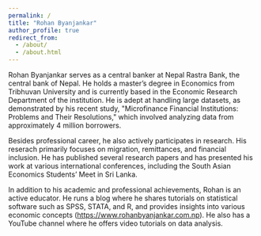 ```yaml
---
permalink: /
title: "Rohan Byanjankar"
author_profile: true
redirect_from: 
  - /about/
  - /about.html
---
```


Rohan Byanjankar serves as a central banker at Nepal Rastra Bank, the central bank of Nepal. He holds a master’s degree in Economics from Tribhuvan University and is currently based in the Economic Research Department of the institution. He is adept at handling large datasets, as demonstrated by his recent study, "Microfinance Financial Institutions: Problems and Their Resolutions," which involved analyzing data from approximately 4 million borrowers.

Besides professional career, he also actively participates in research. His reserach primarily focuses on migration, remittances, and financial inclusion. He has published several research papers and has presented his work at various international conferences, including the South Asian Economics Students’ Meet in Sri Lanka.

In addition to his academic and professional achievements, Rohan is an active educator. He runs a blog where he shares tutorials on statistical software such as SPSS, STATA, and R, and provides insights into various economic concepts (<a href="https://www.rohanbyanjankar.com.np/">https://www.rohanbyanjankar.com.np</a>). He also has a YouTube channel where he offers video tutorials on data analysis.
